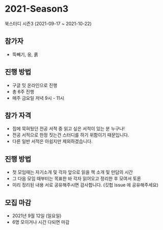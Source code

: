 # 2021-Season3
북스터디 시즌3 (2021-09-17 ~ 2021-10-22)

## 참가자
* 뚝빼기, 웅, 쿍

## 진행 방법
* 구글 밋 온라인으로 진행
* 총 6주 진행 
* 매주 금요일 저녁 9시 - 11시


## 참가 자격
* 집에 묵혀뒀던 전공 서적 중 읽고 싶은 서적이 있는 분 누구나!
* 전공 서적으로 한정 짓는건 스터디를 하기 위함이기 때문입니다.
* 다른 일반 서적은 아쉽지만 제외하겠습니다.

## 진행 방법
* 첫 모임때는 자기소개 및 각자 앞으로 읽을 책 소개 및 만담의 시간
* 그 다음 모임 때부터는 목표한 바 각자 읽어오고 정리한 후 모여서 토론
* 미리 정리된 내용 서로 공유해주시면 감사합니다. (깃헙 Issue 에 공유해주세요)

## 모집 마감
- 2021년 9월 12일 (일요일)
- 6명 모이거나 시간 다되면 마감
